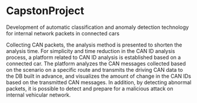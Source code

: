 # CapstonProject
Development of automatic classification and anomaly detection technology for internal network packets in connected cars

Collecting CAN packets, the analysis method is presented to shorten the analysis time. 
For simplicity and time reduction in the CAN ID analysis process, a platform related to CAN ID analysis is established based on a connected car. 
The platform analyzes the CAN messages collected based on the scenario on a specific route and transmits the driving CAN data to the DB built in advance, and visualizes the amount of change in the CAN IDs based on the transmitted CAN messages. 
In addition, by detecting abnormal packets, it is possible to detect and prepare for a malicious attack on internal vehicular network.
